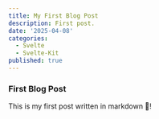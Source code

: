 ```yaml
---
title: My First Blog Post
description: First post.
date: '2025-04-08'
categories:
  - Svelte
  - Svelte-Kit
published: true
---
```


### First Blog Post

This is my first post written in markdown 🤸!
